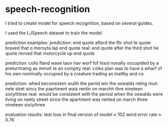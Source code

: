 # speech-recognition
I tried to create model for speech recognition, based on several guides.

I used the LJSpeech dataset to train the model.


prediction examples:
  prediction: end quote afterd the fhr shot te quote braved that o mersyta lap end quote<END>
  real:       end quote after the third shot he quote revved that motorcycle up end quote<END>

  prediction: colls fland wase taov hav worf fof hisol nonally occupided by a preturrtraing as mmolt te an compity<END>
  real:       coles plan was to have a wharf of his own nominally occupied by a creature trading as maltby and co<END>
  
  prediction: whed beconsisten wuith the periid win the oswalds reling mun nele stret sincs the paprtment wais rentin on marchh thre nineteen sixtythtree<END>
	real:       would be consistent with the period when the oswalds were living on neely street since the apartment was rented on march three nineteen sixtythree<END>


evaluation results:
test loss in final version of model ≈ 102
word error rate ≈ 0.76
